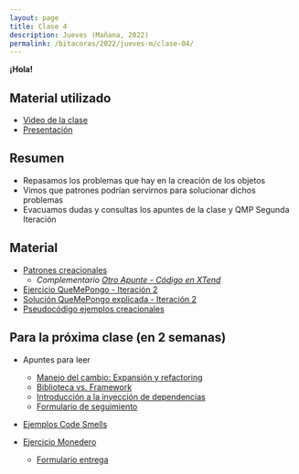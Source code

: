 ```yaml
---
layout: page
title: Clase 4
description: Jueves (Mañana, 2022)
permalink: /bitacoras/2022/jueves-m/clase-04/
---
```


**¡Hola!**

## Material utilizado

- [Video de la clase](https://youtu.be/chrceboYAXs)
- [Presentación](https://docs.google.com/presentation/d/1gDOc-G3ujHDfaCkbxk_JUSEPygI3zcG_6Wu28U32tOA/edit?usp=sharing)

## Resumen

- Repasamos los problemas que hay en la creación de los objetos
- Vimos que patrones podrían servirnos para solucionar dichos problemas
- Evacuamos dudas y consultas los apuntes de la clase y QMP Segunda Iteración

## Material

- [Patrones creacionales](https://docs.google.com/document/d/1jyjLJiXhScB8204qPOHyHWqE5gRINvAbV3F4-x2E-hI)
  - _Complementario [Otro Apunte - Código en XTend](https://docs.google.com/document/d/1UhHVskJKyw7y28AsAASsCXtIodEiJ4coEOiw0QdlOTo/edit)_
- [Ejercicio QueMePongo - Iteración 2](https://docs.google.com/document/d/10j6XB9zIhl5xox2xBEDEFsgPmueHMkyvLSHcLxl_27Y)
- [Solución QueMePongo explicada - Iteración 2](https://docs.google.com/document/d/1NeSJWVvj5JlEZo89kh99lO22X7GCJsPETSuNfw6cVeM)
- [Pseudocódigo ejemplos creacionales](https://github.com/dds-utn/ejemplos-creacionales)

## Para la próxima clase (en 2 semanas)

- Apuntes para leer
  - [Manejo del cambio: Expansión y refactoring](https://docs.google.com/document/d/1cAje0qwy3Cus_ob0r-tatbcT01sDFeLt3MmSVmLeSxk/edit?usp=sharing)
  - [Biblioteca vs. Framework](https://docs.google.com/document/d/1D_MCoh4J8kL1MAKNlbDgAMu2nYxri-81nZBYOPFWnO0/edit#heading=h.6ab0fffv8tld)
  - [Introducción a la inyección de dependencias](https://docs.google.com/document/d/1GsW-hVF0XR76KunDILqkltyE1KIBvj3ldCCkyStjne0/edit?usp=sharing)
  - [Formulario de seguimiento](https://docs.google.com/forms/d/e/1FAIpQLSdL9W_hP5c-GIiKDYyd3PvJXpvcBXIhXvG_jbanUN4yIh5rqw/viewform)

- [Ejemplos Code Smells](https://docs.google.com/document/d/1N-ZFQqcmge7TozZ1zOcW1tbFrn9IFEJm91X8MFGysik/edit?usp=sharing)
- [Ejercicio Monedero](https://github.com/dds-utn/dds-monedero-java8)
  - [Formulario entrega](https://docs.google.com/forms/d/e/1FAIpQLSe-kGDSlPHwDDscaXXISdaDW3_Tgxje7tGu3XKuft79PZudGw/viewform)
